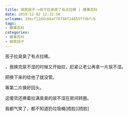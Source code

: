 ```yaml
---
title: 搞笑段子->孩子拉臭臭了有点拉稀 | 糗事百科
date: 2019-12-02 12:32:58
urlname: 19ecf12d4c66aff8f80f24855ffdbfcb
tags: 
- 糗事百科
categories:
- 糗事百科
- 搞笑段子
---
```

孩子拉臭臭了有点拉稀。

，我换完尿不湿的时候又开始拉，赶紧让老公再拿一片尿不湿。

把换下来的给他了就没管。

等第二片换好回头。

这傻货还捧着拉满臭臭的尿不湿在房间转圈。

我都气笑了，都不知道扔垃圾桶[捂脸][捂脸]


